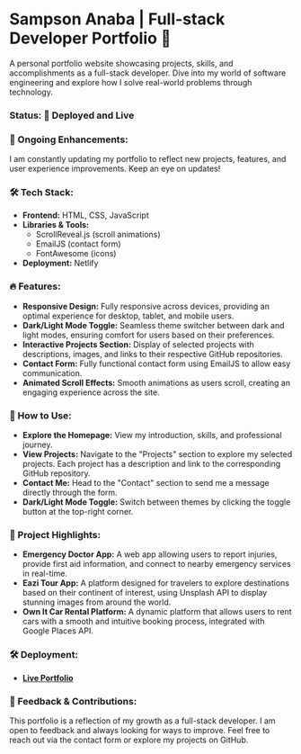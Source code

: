 # Sampson Anaba | Full-stack Developer Portfolio 🌟
A personal portfolio website showcasing projects, skills, and accomplishments as a full-stack developer. Dive into my world of software engineering and explore how I solve real-world problems through technology.

### Status: 🚀 Deployed and Live

### 📅 Ongoing Enhancements:
I am constantly updating my portfolio to reflect new projects, features, and user experience improvements. Keep an eye on updates!

### 🛠️ Tech Stack:
- **Frontend:** HTML, CSS, JavaScript
- **Libraries & Tools:**
  - ScrollReveal.js (scroll animations)
  - EmailJS (contact form)
  - FontAwesome (icons)
- **Deployment:** Netlify

### 🔥 Features:
- **Responsive Design:** Fully responsive across devices, providing an optimal experience for desktop, tablet, and mobile users.
- **Dark/Light Mode Toggle:** Seamless theme switcher between dark and light modes, ensuring comfort for users based on their preferences.
- **Interactive Projects Section:** Display of selected projects with descriptions, images, and links to their respective GitHub repositories.
- **Contact Form:** Fully functional contact form using EmailJS to allow easy communication.
- **Animated Scroll Effects:** Smooth animations as users scroll, creating an engaging experience across the site.

### 🎯 How to Use:
- **Explore the Homepage:** View my introduction, skills, and professional journey.
- **View Projects:** Navigate to the "Projects" section to explore my selected projects. Each project has a description and link to the corresponding GitHub repository.
- **Contact Me:** Head to the "Contact" section to send me a message directly through the form.
- **Dark/Light Mode Toggle:** Switch between themes by clicking the toggle button at the top-right corner.

### 📁 Project Highlights:
- **Emergency Doctor App:** A web app allowing users to report injuries, provide first aid information, and connect to nearby emergency services in real-time.
- **Eazi Tour App:** A platform designed for travelers to explore destinations based on their continent of interest, using Unsplash API to display stunning images from around the world.
- **Own It Car Rental Platform:** A dynamic platform that allows users to rent cars with a smooth and intuitive booking process, integrated with Google Places API.

### 🛠️ Deployment:
- **[Live Portfolio](https://sampsonanaba-portfolio.netlify.app/)**

### 📝 Feedback & Contributions:
This portfolio is a reflection of my growth as a full-stack developer. I am open to feedback and always looking for ways to improve. Feel free to reach out via the contact form or explore my projects on GitHub.

